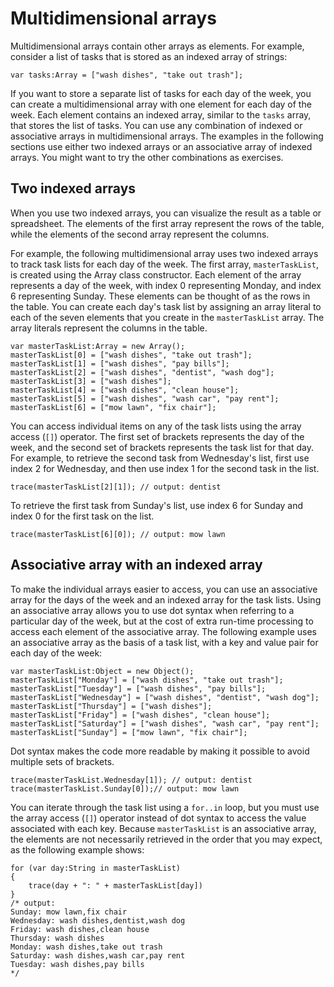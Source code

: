 # Multidimensional arrays

<div>

Multidimensional arrays contain other arrays as elements. For example, consider
a list of tasks that is stored as an indexed array of strings:

    var tasks:Array = ["wash dishes", "take out trash"];

If you want to store a separate list of tasks for each day of the week, you can
create a multidimensional array with one element for each day of the week. Each
element contains an indexed array, similar to the `tasks` array, that stores the
list of tasks. You can use any combination of indexed or associative arrays in
multidimensional arrays. The examples in the following sections use either two
indexed arrays or an associative array of indexed arrays. You might want to try
the other combinations as exercises.

</div>

<div>

## Two indexed arrays

<div>

When you use two indexed arrays, you can visualize the result as a table or
spreadsheet. The elements of the first array represent the rows of the table,
while the elements of the second array represent the columns.

For example, the following multidimensional array uses two indexed arrays to
track task lists for each day of the week. The first array, `masterTaskList`, is
created using the Array class constructor. Each element of the array represents
a day of the week, with index 0 representing Monday, and index 6 representing
Sunday. These elements can be thought of as the rows in the table. You can
create each day's task list by assigning an array literal to each of the seven
elements that you create in the `masterTaskList` array. The array literals
represent the columns in the table.

    var masterTaskList:Array = new Array();
    masterTaskList[0] = ["wash dishes", "take out trash"];
    masterTaskList[1] = ["wash dishes", "pay bills"];
    masterTaskList[2] = ["wash dishes", "dentist", "wash dog"];
    masterTaskList[3] = ["wash dishes"];
    masterTaskList[4] = ["wash dishes", "clean house"];
    masterTaskList[5] = ["wash dishes", "wash car", "pay rent"];
    masterTaskList[6] = ["mow lawn", "fix chair"];

You can access individual items on any of the task lists using the array access
(`[]`) operator. The first set of brackets represents the day of the week, and
the second set of brackets represents the task list for that day. For example,
to retrieve the second task from Wednesday's list, first use index 2 for
Wednesday, and then use index 1 for the second task in the list.

    trace(masterTaskList[2][1]); // output: dentist

To retrieve the first task from Sunday's list, use index 6 for Sunday and index
0 for the first task on the list.

    trace(masterTaskList[6][0]); // output: mow lawn

</div>

</div>

<div>

## Associative array with an indexed array

<div>

To make the individual arrays easier to access, you can use an associative array
for the days of the week and an indexed array for the task lists. Using an
associative array allows you to use dot syntax when referring to a particular
day of the week, but at the cost of extra run-time processing to access each
element of the associative array. The following example uses an associative
array as the basis of a task list, with a key and value pair for each day of the
week:

    var masterTaskList:Object = new Object();
    masterTaskList["Monday"] = ["wash dishes", "take out trash"];
    masterTaskList["Tuesday"] = ["wash dishes", "pay bills"];
    masterTaskList["Wednesday"] = ["wash dishes", "dentist", "wash dog"];
    masterTaskList["Thursday"] = ["wash dishes"];
    masterTaskList["Friday"] = ["wash dishes", "clean house"];
    masterTaskList["Saturday"] = ["wash dishes", "wash car", "pay rent"];
    masterTaskList["Sunday"] = ["mow lawn", "fix chair"];

Dot syntax makes the code more readable by making it possible to avoid multiple
sets of brackets.

    trace(masterTaskList.Wednesday[1]); // output: dentist
    trace(masterTaskList.Sunday[0]);// output: mow lawn

You can iterate through the task list using a `for..in` loop, but you must use
the array access (`[]`) operator instead of dot syntax to access the value
associated with each key. Because `masterTaskList` is an associative array, the
elements are not necessarily retrieved in the order that you may expect, as the
following example shows:

    for (var day:String in masterTaskList)
    {
        trace(day + ": " + masterTaskList[day])
    }
    /* output:
    Sunday: mow lawn,fix chair
    Wednesday: wash dishes,dentist,wash dog
    Friday: wash dishes,clean house
    Thursday: wash dishes
    Monday: wash dishes,take out trash
    Saturday: wash dishes,wash car,pay rent
    Tuesday: wash dishes,pay bills
    */

</div>

</div>
